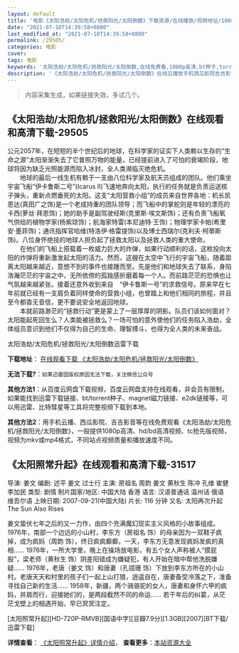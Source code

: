 ```yaml
---
layout: default
title: '电影《太阳浩劫/太阳危机/拯救阳光/太阳倒数》下载资源/在线播放/视频地址/1080p/高清/蓝光'
date: "2021-07-10T14:39:58+0800"
last_modified_at: "2021-07-10T14:39:58+0800"
permalink: /29505/
categories: 电影
cover:
tags: 电影
keywords: '太阳浩劫/太阳危机/拯救阳光/太阳倒数,在线免费看,1080p高清,bt种子,torrent,百度云盘,magnet,磁力链,迅雷下载资源'
description: '《太阳浩劫/太阳危机/拯救阳光/太阳倒数》在线云播放手机西瓜影院吉吉影音免费看，1080p高清bd/hd未删减完整版和tc抢先枪版，mkv/mp4格式，附带bt/torrent种子、magnet/磁力链、百度云盘、网盘资源迅雷下载链接'
---
```


>内容采集生成，如果链接失效，多试几个。


## 《太阳浩劫/太阳危机/拯救阳光/太阳倒数》在线观看和高清下载-29505

公元2057年，在短短的半个世纪后的地球，在科学家的证实下人类赖以生存的“生命之源”太阳渐渐失去了它普照万物的能量，已经提前进入了可怕的衰竭阶段，地球将因为缺乏光照能源而陷入冰封，全人类濒临灭绝危机。<br />　　地球的最后一线生机有赖于一支由八位科学家及航天员组成的团队。他们乘坐宇宙飞船&ldquo;伊卡鲁斯二号”(Icarus II)飞速地奔向太阳，执行的任务就是负责运送核子弹头，重新点燃垂死的太阳。这支&ldquo;太阳营救小组”的成员来自世界各地：机长凯恩达(真田广之饰)是一个老成持重的团队领导；而飞船中的掌舵则是年轻的漂亮的卡西(萝丝·拜恩饰)；她的助手是副驾驶经斯(克里斯&middot;埃文斯饰)；还有负责飞船氧气供给的植物学家(杨紫琼饰)；航海家特雷(本尼迪特·王饰)；物理学家卡帕(希里安&middot;墨菲饰)；通讯指挥官哈维(特洛伊&middot;格雷提饰)以及博士西瑞尔(克利夫&middot;柯蒂斯饰)。八位身怀绝技的地球人担负起了拯救太阳以及拯救人类的重大使命。<br />　　在他们的飞船上搭载着一枚威力巨大的炸弹，如果行动顺利的话，这枚投向太阳的炸弹将重新激发起太阳的活力。然而，这艘在太空中飞行的宇宙飞船，随着距离太阳越来越近，意想不到的事件也接踵而至。先是他们和地球失去了联系，身陷浩瀚茫茫的宇宙之中，无所依傍的孤独感折磨着每一个人。而前路茫茫的恐惧也让气氛越来越紧张。接着还意外收到来自　“伊卡鲁斯一号&rdquo;的求救信号。原来早在七年前就已经有一支肩负着同样使命的营救小组，也曾踏上和他们相同的旅程，并且至今都杳无音信，更不要说安全地返回地球。<br />　　本就前路渺茫的&ldquo;拯救行动”更是蒙上了一层厚厚的阴影。队员们该如何面对？太阳能起死回生么？人类能被拯救么？一场可怕的意外使他们的任务陷入浩劫，全体组员意识到他们不仅得为自己的生命、理智搏斗，也得为全人类的未来奋战。


太阳浩劫/太阳危机/拯救阳光/太阳倒数迅雷下载

**下载地址**： [在线观看下载 《太阳浩劫/太阳危机/拯救阳光/太阳倒数》](https://www.993dy.com//vod-detail-id-19160.html) 


**无法下载?**：`如果迅雷因版权原因无法下载，关注微信公众号 `

**其他方法1**：从百度云网盘下载视频，百度云网盘支持在线观看，非会员有限制，如果能找到迅雷下载链接、bt/torrent种子、magnet磁力链接、e2dk链接等，可以用迅雷、比特彗星等工具将完整视频下载到本地。

**其他方法2**：用手机云播、西瓜影院、吉吉影音等在线免费观看《太阳浩劫/太阳危机/拯救阳光/太阳倒数》，一般提供1080p高清、hd/bd高清视频、tc抢先版视频，视频为mkv或mp4格式，不同站点视频质量和播放速度不同。


## 《太阳照常升起》在线观看和高清下载-31517

导演: 姜文 编剧: 述平 姜文 过士行 主演: 房祖名 周韵 姜文 黄秋生 陈冲 孔维 崔健 李加民 类型: 剧情 制片国家/地区: 中国大陆 香港 语言: 汉语普通话 温州话 俄语 维吾尔语 上映日期: 2007-09-21(中国大陆) 片长: 116 分钟 又名: 太阳再次升起 The Sun Also Rises

姜文蛰伏七年之后的又一力作，由四个充满魔幻现实主义风格的小故事组成。 1976年，南部一个边远的小山村，李东方（房祖名 饰）的母亲因为一双鞋子疯掉，成为疯妈（周韵 饰），终日疯疯癫癫，一天，李东方无意发现疯妈发疯的真相…… 1976年，一所大学里，晚上在操场放电影，有五个女人声称被人“摸屁股”，梁老师（黄秋生 饰）阴差阳错成为嫌疑犯，有人开始在暗中帮他洗脱嫌疑…… 1976年，老唐（姜文 饰）和唐妻（孔镱珊 饰）下放到李东方所在的小山村。老唐天天和村里的孩子们一起上山打猎，逍遥自在，唐妻备受冷落之下，准备寻找自己新的生活…… 1958年，新疆，两个骑骆驼的女人，唐妻和身怀六甲的疯妈，并肩而行，迎接她们的，是两段截然不同的命运…… 若干年后的纠葛，从茫茫戈壁上的相遇开始，早已冥冥注定。


[太阳照常升起][HD-720P-RMVB][国语中字][豆瓣7.9分][1.3GB][2007][BT下载/迅雷下载]

**详情查看**： [《太阳照常升起》详情介绍](/movie/31517/)， **查看更多**：[本站资源大全](/movie/t/all/)

